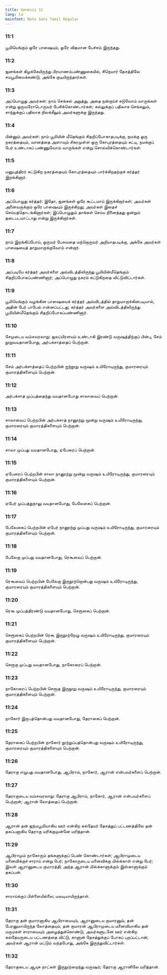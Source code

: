 ```yaml
---
title: Genesis 11
lang: ta
mainfont: Noto Sans Tamil Regular
---
```


###  11:1

பூமியெங்கும் ஒரே பாஷையும், ஒரே விதமான பேச்சும் இருந்தது.

###  11:2

ஜனங்கள் கிழக்கேயிருந்து பிரயாணம்பண்ணுகையில், சிநெயார் தேசத்திலே சமபூமியைக்கண்டு, அங்கே குடியிருந்தார்கள்.

###  11:3

அப்பொழுது அவர்கள்: நாம் செங்கல் அறுத்து, அதை நன்றாய்ச் சுடுவோம் வாருங்கள் என்று ஒருவரோடொருவர் பேசிக்கொண்டார்கள்; கல்லுக்குப் பதிலாக செங்கலும், சாந்துக்குப் பதிலாக நிலக்கீலும் அவர்களுக்கு இருந்தது.

###  11:4

பின்னும் அவர்கள்: நாம் பூமியின் மீதெங்கும் சிதறிப்போகாதபடிக்கு, நமக்கு ஒரு நகரத்தையும், வானத்தை அளாவும் சிகரமுள்ள ஒரு கோபுரத்தையும் கட்டி, நமக்குப் பேர் உண்டாகப் பண்ணுவோம் வாருங்கள் என்று சொல்லிக்கொண்டார்கள்.

###  11:5

மனுபுத்திரர் கட்டுகிற நகரத்தையும் கோபுரத்தையும் பார்க்கிறதற்குக் கர்த்தர் இறங்கினார்.

###  11:6

அப்பொழுது கர்த்தர்: இதோ, ஜனங்கள் ஒரே கூட்டமாய் இருக்கிறார்கள்; அவர்கள் அனைவருக்கும் ஒரே பாஷையும் இருக்கிறது; அவர்கள் இதைச் செய்யத்தொடங்கினார்கள்; இப்பொழுதும் தாங்கள் செய்ய நினைத்தது ஒன்றும் தடைபடமாட்டாது என்று இருக்கிறார்கள்.

###  11:7

நாம் இறங்கிப்போய், ஒருவர் பேசுவதை மற்றொருவர் அறியாதபடிக்கு, அங்கே அவர்கள் பாஷையைத் தாறுமாறாக்குவோம் என்றார்.

###  11:8

அப்படியே கர்த்தர் அவர்களை அவ்விடத்திலிருந்து பூமியின்மீதெங்கும் சிதறிப்போகப்பண்ணினார்; அப்பொழுது நகரம் கட்டுகிறதை விட்டுவிட்டார்கள்.

###  11:9

பூமியெங்கும் வழங்கின பாஷையைக் கர்த்தர் அவ்விடத்தில் தாறுமாறாக்கினபடியால், அதின் பேர் பாபேல் என்னப்பட்டது; கர்த்தர் அவர்களை அவ்விடத்திலிருந்து பூமியின்மீதெங்கும் சிதறிப்போகப்பண்ணினார்.

###  11:10

சேமுடைய வம்சவரலாறு: ஜலப்பிரளயம் உண்டாகி இரண்டு வருஷத்திற்குப் பின்பு, சேம் நூறுவயதானபோது, அர்பக்சாத்தைப் பெற்றான்.

###  11:11

சேம் அர்பக்சாத்தைப் பெற்றபின் ஐந்நூறு வருஷம் உயிரோடிருந்து, குமாரரையும் குமாரத்திகளையும் பெற்றான்.

###  11:12

அர்பக்சாத் முப்பத்தைந்து வயதானபோது சாலாவைப் பெற்றான்.

###  11:13

சாலாவைப் பெற்றபின் அர்பக்சாத் நானூற்று மூன்று வருஷம் உயிரோடிருந்து, குமாரரையும் குமாரத்திகளையும் பெற்றான்.

###  11:14

சாலா முப்பது வயதானபோது, ஏபேரைப் பெற்றான்.

###  11:15

ஏபேரைப் பெற்றபின் சாலா நானூற்று மூன்று வருஷம் உயிரோடிருந்து, குமாரரையும் குமாரத்திகளையும் பெற்றான்.

###  11:16

ஏபேர் முப்பத்துநாலு வயதானபோது, பேலேகைப் பெற்றான்.

###  11:17

பேலேகைப் பெற்றபின் ஏபேர் நானூற்று முப்பது வருஷம் உயிரோடிருந்து, குமாரரையும் குமாரத்திகளையும் பெற்றான்.

###  11:18

பேலேகு முப்பது வயதானபோது, ரெகூவைப் பெற்றான்.

###  11:19

ரெகூவைப் பெற்றபின் பேலேகு இருநூற்றொன்பது வருஷம் உயிரோடிருந்து, குமாரரையும் குமாரத்திகளையும் பெற்றான்.

###  11:20

ரெகூ முப்பத்திரண்டு வயதானபோது, செரூகைப் பெற்றான்.

###  11:21

செரூகைப் பெற்றபின் ரெகூ இருநூற்றேழு வருஷம் உயிரோடிருந்து, குமாரரையும் குமாரத்திகளையும் பெற்றான்.

###  11:22

செரூகு முப்பது வயதானபோது, நாகோரைப் பெற்றான்.

###  11:23

நாகோரைப் பெற்றபின் செரூகு இருநூறு வருஷம் உயிரோடிருந்து, குமாரரையும் குமாரத்திகளையும் பெற்றான்.

###  11:24

நாகோர் இருபத்தொன்பது வயதானபோது, தேராகைப் பெற்றான்.

###  11:25

தேராகைப் பெற்றபின் நாகோர் நூற்றுப்பத்தொன்பது வருஷம் உயிரோடிருந்து, குமாரரையும் குமாரத்திகளையும் பெற்றான்.

###  11:26

தேராகு எழுபது வயதானபோது, ஆபிராம், நாகோர், ஆரான் என்பவர்களைப் பெற்றான்.

###  11:27

தேராகுடைய வம்சவரலாறு: தேராகு ஆபிராம், நாகோர், ஆரான் என்பவர்களைப் பெற்றான்; ஆரான் லோத்தைப் பெற்றான்.

###  11:28

ஆரான் தன் ஜந்மபூமியாகிய ஊர் என்கிற கல்தேயர் தேசத்துப் பட்டணத்திலே தன் தகப்பனாகிய தேராகு மரிக்குமுன்னே மரித்தான்.

###  11:29

ஆபிராமும் நாகோரும் தங்களுக்குப் பெண் கொண்டார்கள்; ஆபிராமுடைய மனைவிக்குச் சாராய் என்று பேர்; நாகோருடைய மனைவிக்கு மில்க்காள் என்று பேர்; இவள் ஆரானுடைய குமாரத்தி; அந்த ஆரான் மில்க்காளுக்கும் இஸ்காளுக்கும் தகப்பன்.

###  11:30

சாராய்க்குப் பிள்ளையில்லை; மலடியாயிருந்தாள்.

###  11:31

தேராகு தன் குமாரனாகிய ஆபிராமையும், ஆரானுடைய குமாரனும், தன் பேரனுமாயிருந்த லோத்தையும், தன் குமாரன் ஆபிராமுடைய மனைவியாகிய தன் மருமகள் சாராயையும் அழைத்துக்கொண்டு, அவர்களுடனே ஊர் என்கிற கல்தேயருடைய பட்டணத்தை விட்டு, கானான் தேசத்துக்குப் போகப் புறப்பட்டான்; அவர்கள் ஆரான் மட்டும் வந்தபோது, அங்கே இருந்துவிட்டார்கள்.

###  11:32

தேராகுடைய ஆயுசு நாட்கள் இருநூற்றைந்து வருஷம்; தேராகு ஆரானிலே மரித்தான்.

